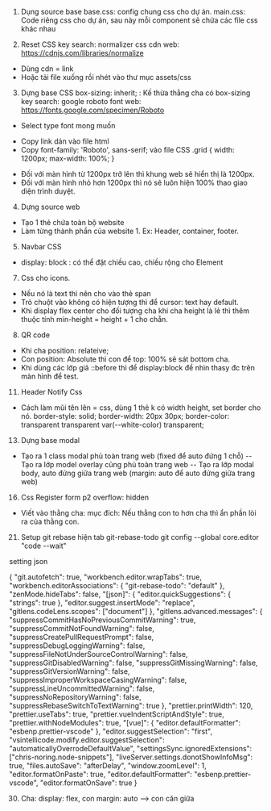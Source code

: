 1. Dụng source base
   base.css: config chung css cho dự án.
   main.css: Code riêng css cho dự án, sau này mỗi component sẽ chứa các file css khác nhau

2. Reset CSS
   key search: normalizer css cdn
   web: https://cdnjs.com/libraries/normalize

- Dùng cdn = link <link rel="stylesheet" href="https://cdnjs.cloudflare.com/ajax/libs/normalize/8.0.1/normalize.min.css" />
- Hoặc tải file xuống rồi nhét vào thư mục assets/css

3. Dựng base CSS
   box-sizing: inherit; : Kế thừa thằng cha có box-sizing
   key search: google roboto font
   web: https://fonts.google.com/specimen/Roboto

- Select type font mong muốn

* Copy link dán vào file html
* Copy font-family: 'Roboto', sans-serif; vào file CSS
  .grid {
  width: 1200px;
  max-width: 100%;
  }

- Đối với màn hình từ 1200px trở lên thì khung web sẽ hiển thị là 1200px.
- Đối với màn hình nhỏ hơn 1200px thì nó sẽ luôn hiện 100% thao giao diện trình duyệt.

4. Dựng source web

- Tạo 1 thẻ chứa toàn bộ website
- Làm từng thành phần của website 1. Ex: Header, container, footer.

5. Navbar CSS

- display: block : có thể đặt chiều cao, chiều rộng cho Element

7. Css cho icons.

- Nếu nó là text thì nên cho vào thẻ span
- Trỏ chuột vào không có hiện tượng thì để cursor: text hay default.
- Khi display flex center cho đối tượng cha khi cha height là lẻ thì thêm
  thuộc tính min-height = height + 1 cho chẵn.

8. QR code

- Khi cha position: relateive;
- Con position: Absolute thì con để top: 100% sẽ sát bottom cha.
- Khi dùng các lớp giả ::before thì để display:block để nhìn thasy đc trên màn hình để test.

11. Header Notify Css

- Cách làm mũi tên lên = css, dùng 1 thẻ k có width height, set border cho nó.
  border-style: solid;
  border-width: 20px 30px;
  border-color: transparent transparent var(--white-color) transparent;

13. Dựng base modal

- Tạo ra 1 class modal phủ toàn trang web (fixed để auto đứng 1 chỗ)
  -- Tạo ra lớp model overlay cũng phủ toàn trang web
  -- Tạo ra lớp modal body, auto đứng giữa trang web (margin: auto để auto đứng giữa trang web)

16. Css Register form p2
    overflow: hidden

- Viết vào thằng cha: mục đích: Nếu thằng con to hơn cha thì ẩn phần lòi ra của thằng con.

21. Setup git rebase hiện tab git-rebase-todo
    git config --global core.editor "code --wait"

setting json

{
"git.autofetch": true,
"workbench.editor.wrapTabs": true,
"workbench.editorAssociations": {
"git-rebase-todo": "default"
},
"zenMode.hideTabs": false,
"[json]": {
"editor.quickSuggestions": {
"strings": true
},
"editor.suggest.insertMode": "replace",
"gitlens.codeLens.scopes": ["document"]
},
"gitlens.advanced.messages": {
"suppressCommitHasNoPreviousCommitWarning": true,
"suppressCommitNotFoundWarning": false,
"suppressCreatePullRequestPrompt": false,
"suppressDebugLoggingWarning": false,
"suppressFileNotUnderSourceControlWarning": false,
"suppressGitDisabledWarning": false,
"suppressGitMissingWarning": false,
"suppressGitVersionWarning": false,
"suppressImproperWorkspaceCasingWarning": false,
"suppressLineUncommittedWarning": false,
"suppressNoRepositoryWarning": false,
"suppressRebaseSwitchToTextWarning": true
},
"prettier.printWidth": 120,
"prettier.useTabs": true,
"prettier.vueIndentScriptAndStyle": true,
"prettier.withNodeModules": true,
"[vue]": {
"editor.defaultFormatter": "esbenp.prettier-vscode"
},
"editor.suggestSelection": "first",
"vsintellicode.modify.editor.suggestSelection": "automaticallyOverrodeDefaultValue",
"settingsSync.ignoredExtensions": ["chris-noring.node-snippets"],
"liveServer.settings.donotShowInfoMsg": true,
"files.autoSave": "afterDelay",
"window.zoomLevel": 1,
"editor.formatOnPaste": true,
"editor.defaultFormatter": "esbenp.prettier-vscode",
"editor.formatOnSave": true
}

30. Cha: display: flex, con margin: auto --> con căn giữa
